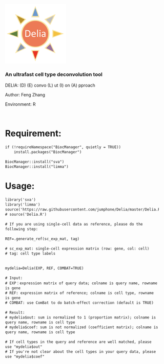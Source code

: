 <img src="https://github.com/jumphone/Delia/blob/master/img/Delia_LOGO.png" width="200">


### An ultrafast cell type deconvolution tool

DELIA: (D) (E) convo (L) ut (I) on (A) pproach

Author: Feng Zhang

Environment: R 

</br>

# Requirement:

    if (!requireNamespace("BiocManager", quietly = TRUE))
        install.packages("BiocManager")
        
    BiocManager::install("sva")
    BiocManager::install("limma")

# Usage:

    library('sva')
    library('limma')
    source('https://raw.githubusercontent.com/jumphone/Delia/master/Delia.R')
    # source('Delia.R')
    
    # If you are using single-cell data as reference, please do the following step:
    
    REF=.generate_ref(sc_exp_mat, tag)
    
    # sc_exp_mat: single-cell expression matrix (row: gene, col: cell)
    # tag: cell type labels
    
    
    mydelia=Delia(EXP, REF, COMBAT=TRUE)
        
    # Input:            
    # EXP：expression matrix of query data; colname is query name, rowname is gene
    # REF: expression matrix of reference; colname is cell type, rowname is gene 
    # COMBAT: use ComBat to do batch-effect correction (default is TRUE)

    # Result:   
    # mydelia$out: sum is normalized to 1 (proportion matrix); colname is query name, rowname is cell type
    # mydelia$coef: sum is not normalized (coefficient matrix); colname is query name, rowname is cell type
    
    # If cell types in the query and reference are well matched, please use "mydelia$out"   
    # If you're not clear about the cell types in your query data, please use "mydelia$coef"
    



